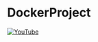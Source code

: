 # DockerProject

[![YouTube](https://img.shields.io/badge/YouTube-red?style=for-the-badge&logo=youtube&logoColor=white)](https://youtu.be/ATijek5Yzaw)
